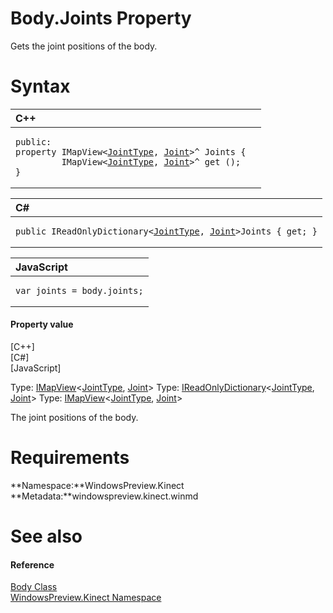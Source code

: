 Body.Joints Property  
====================  

Gets the joint positions of the body. <span id="syntaxSection"></span>

Syntax  
======  

<table>
<colgroup>
<col width="100%" />
</colgroup>
<thead>
<tr class="header">
<th align="left">C++</th>
</tr>
</thead>
<tbody>
<tr class="odd">
<td align="left"><pre><code>public:  
property IMapView&lt;<a href="../../JointType_Enumeration.md">JointType</a>, <a href="../../Joint_Structure.md">Joint</a>&gt;^ Joints {  
         IMapView&lt;<a href="../../JointType_Enumeration.md">JointType</a>, <a href="../../Joint_Structure.md">Joint</a>&gt;^ get ();  
}</code></pre></td>
</tr>
</tbody>
</table>

<table>
<colgroup>
<col width="100%" />
</colgroup>
<thead>
<tr class="header">
<th align="left">C#</th>
</tr>
</thead>
<tbody>
<tr class="odd">
<td align="left"><pre><code>public IReadOnlyDictionary&lt;<a href="../../JointType_Enumeration.md">JointType</a>, <a href="../../Joint_Structure.md">Joint</a>&gt;Joints { get; }</code></pre></td>
</tr>
</tbody>
</table>

<table>
<colgroup>
<col width="100%" />
</colgroup>
<thead>
<tr class="header">
<th align="left">JavaScript</th>
</tr>
</thead>
<tbody>
<tr class="odd">
<td align="left"><pre><code>var joints = body.joints;</code></pre></td>
</tr>
</tbody>
</table>

<span id="ID4EU"></span>
#### Property value  

[C++]   
 [C\#]   
 [JavaScript]   

Type: [IMapView](http://msdn.microsoft.com/en-us/library/br226037.aspx)\<[JointType](../../JointType_Enumeration.md), [Joint](../../Joint_Structure.md)\>
Type: [IReadOnlyDictionary](http://msdn.microsoft.com/en-us/library/hh136548.aspx)\<[JointType](../../JointType_Enumeration.md), [Joint](../../Joint_Structure.md)\>
Type: [IMapView](http://msdn.microsoft.com/en-us/library/br226037.aspx)\<[JointType](../../JointType_Enumeration.md), [Joint](../../Joint_Structure.md)\>

The joint positions of the body.  

<span id="requirements"></span>

Requirements  
============  

**Namespace:**WindowsPreview.Kinect  
**Metadata:**windowspreview.kinect.winmd  

<span id="ID4EIB"></span>

See also  
========  

<span id="ID4EKB"></span>
#### Reference  

[Body Class](../../Body_Class.md)  
 [WindowsPreview.Kinect Namespace](../../../Kinect.md)  



<!--Please do not edit the data in the comment block below.-->
<!--
TOCTitle : Joints Property
RLTitle : Body.Joints Property
KeywordK : Joints property
KeywordK : Body.Joints property
KeywordF : WindowsPreview.Kinect.Body.Joints
KeywordF : Body.Joints
KeywordF : Joints
KeywordF : WindowsPreview.Kinect.Body.Joints
KeywordA : P:WindowsPreview.Kinect.Body.Joints
AssetID : P:WindowsPreview.Kinect.Body.Joints
Locale : en-us
CommunityContent : 1
APIType : Managed
APILocation : windowspreview.kinect.winmd
APIName : WindowsPreview.Kinect.Body.Joints
TargetOS : Windows
TopicType : kbSyntax
DevLang : VB
DevLang : CSharp
DevLang : JavaScript
DevLang : C++
DocSet : K4Wv2
ProjType : K4Wv2Proj
Technology : Kinect for Windows
Product : Kinect for Windows SDK v2
productversion : 20
-->
